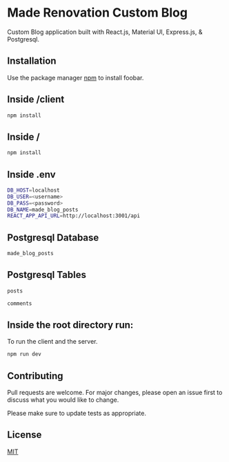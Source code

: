 # Made Renovation Custom Blog

Custom Blog application built with React.js, Material UI, Express.js, & Postgresql.

## Installation

Use the package manager [npm](https://www.npmjs.com/get-npm) to install foobar.

## Inside /client

```bash
npm install
```

## Inside /

```bash
npm install
```

## Inside .env
```bash
DB_HOST=localhost
DB_USER=<username>
DB_PASS=<password>
DB_NAME=made_blog_posts
REACT_APP_API_URL=http://localhost:3001/api
```

## Postgresql Database
```bash
made_blog_posts
```

## Postgresql Tables
```bash
posts
```
```bash
comments
```

## Inside the root directory run:

To run the client and the server.

```bash
npm run dev
```

## Contributing
Pull requests are welcome. For major changes, please open an issue first to discuss what you would like to change.

Please make sure to update tests as appropriate.

## License
[MIT](https://choosealicense.com/licenses/mit/)